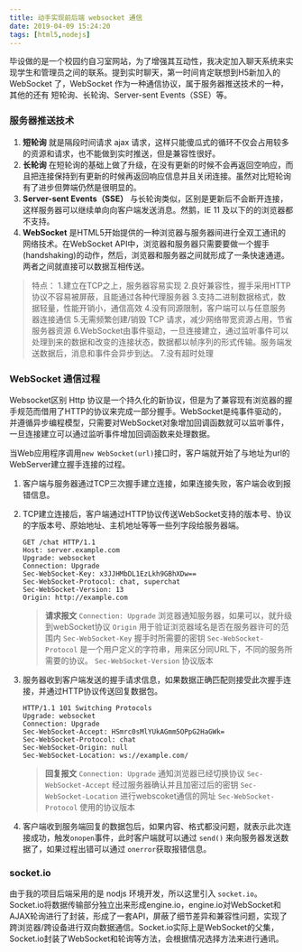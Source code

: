 ```yaml
---
title: 动手实现前后端 websocket 通信
date: 2019-04-09 15:24:20
tags: [html5,nodejs]
---
```


毕设做的是一个校园约自习室网站，为了增强其互动性，我决定加入聊天系统来实现学生和管理员之间的联系。提到实时聊天，第一时间肯定联想到H5新加入的 WebSocket 了，WebSocket 作为一种通信协议，属于服务器推送技术的一种，其他的还有 短轮询、长轮询、Server-sent Events（SSE）等。
### 服务器推送技术
1. **短轮询** 就是隔段时间请求 ajax 请求，这样只能傻瓜式的循环不仅会占用较多的资源和请求，也不能做到实时推送，但是兼容性很好。
2. **长轮询** 在短轮询的基础上做了升级，在没有更新的时候不会再返回空响应，而且把连接保持到有更新的时候再返回响应信息并且关闭连接。虽然对比短轮询有了进步但弊端仍然是很明显的。
3. **Server-sent Events（SSE）** 与长轮询类似，区别是更新后不会断开连接，这样服务器可以继续单向向客户端发送消息。然鹅，IE 11 及以下的的浏览器都不支持。
4. **WebSocket** 是HTML5开始提供的一种浏览器与服务器间进行全双工通讯的网络技术。在WebSocket API中，浏览器和服务器只需要要做一个握手(handshaking)的动作，然后，浏览器和服务器之间就形成了一条快速通道。两者之间就直接可以数据互相传送。
>特点：
1.建立在TCP之上，服务器容易实现
2.良好兼容性，握手采用HTTP协议不容易被屏蔽，且能通过各种代理服务器
3.支持二进制数据格式，数据轻量，性能开销小，通信高效
4.没有同源限制，客户端可以与任意服务器连接通信
5.无需频繁创建/销毁 TCP 请求，减少网络带宽资源占用，节省服务器资源
6.WebSocket由事件驱动，一旦连接建立，通过监听事件可以处理到来的数据和改变的连接状态，数据都以帧序列的形式传输。服务端发送数据后，消息和事件会异步到达。
7.没有超时处理

### WebSocket 通信过程
Websocket区别 Http 协议是一个持久化的新协议，但是为了兼容现有浏览器的握手规范而借用了HTTP的协议来完成一部分握手。WebSocket是纯事件驱动的，并遵循异步编程模型，只需要对WebSocket对象增加回调函数就可以监听事件，一旦连接建立可以通过监听事件增加回调函数来处理数据。

当Web应用程序调用`new WebSocket(url)`接口时，客户端就开始了与地址为url的WebServer建立握手连接的过程。
1. 客户端与服务器通过TCP三次握手建立连接，如果连接失败，客户端会收到报错信息。
2. TCP建立连接后，客户端通过HTTP协议传送WebSocket支持的版本号、协议的字版本号、原始地址、主机地址等等一些列字段给服务器端。

    ```
    GET /chat HTTP/1.1
    Host: server.example.com
    Upgrade: websocket
    Connection: Upgrade
    Sec-WebSocket-Key: x3JJHMbDL1EzLkh9GBhXDw==
    Sec-WebSocket-Protocol: chat, superchat
    Sec-WebSocket-Version: 13
    Origin: http://example.com
    ```
    >**请求报文**
    `Connection: Upgrade` 浏览器通知服务器，如果可以，就升级到webSocket协议
    `Origin` 用于验证浏览器域名是否在服务器许可的范围内
    `Sec-WebSocket-Key` 握手时所需要的密钥
    `Sec-WebSocket-Protocol` 是一个用户定义的字符串，用来区分同URL下，不同的服务所需要的协议。
    `Sec-WebSocket-Version` 协议版本

3. 服务器收到客户端发送的握手请求信息，如果数据正确匹配则接受此次握手连接，并通过HTTP协议传送回复数据包。
    ```
    HTTP/1.1 101 Switching Protocols
    Upgrade: websocket
    Connection: Upgrade
    Sec-WebSocket-Accept: HSmrc0sMlYUkAGmm5OPpG2HaGWk=
    Sec-WebSocket-Protocol: chat
    Sec-WebSocket-Origin: null
    Sec-WebSocket-Location: ws://example.com/
    ```
    >**回复报文**
    `Connection: Upgrade` 通知浏览器已经切换协议
    `Sec-WebSocket-Accept` 经过服务器确认并且加密过后的密钥
    `Sec-WebSocket-Location` 进行webscoket通信的网址
    `Sec-WebSocket-Protocol` 使用的协议版本

4. 客户端收到服务端回复的数据包后，如果内容、格式都没问题，就表示此次连接成功，触发`onopen`事件，此时客户端就可以通过 `send()` 来向服务器发送数据了，如果过程出错可以通过 `onerror`获取报错信息。

### socket.io
由于我的项目后端采用的是 nodjs 环境开发，所以这里引入 `socket.io`。
Socket.io将数据传输部分独立出来形成engine.io，engine.io对WebSocket和AJAX轮询进行了封装，形成了一套API，屏蔽了细节差异和兼容性问题，实现了跨浏览器/跨设备进行双向数据通信。Socket.io实际上是WebSocket的父集，Socket.io封装了WebSocket和轮询等方法，会根据情况选择方法来进行通讯。







